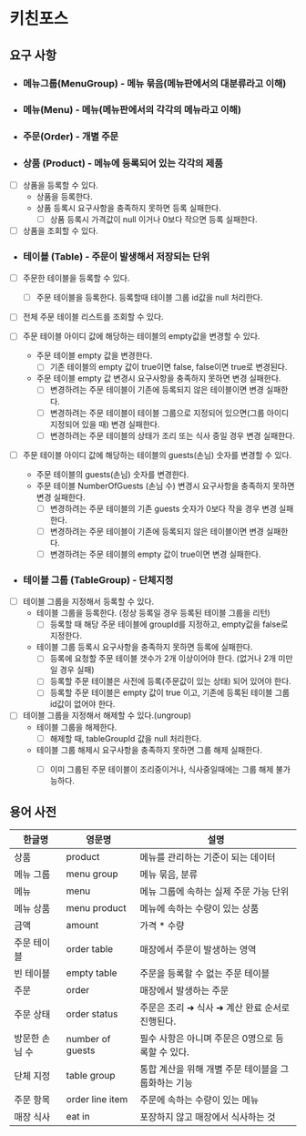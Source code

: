 # 키친포스

## 요구 사항

* ### 메뉴그룹(MenuGroup) - 메뉴 묶음(메뉴판에서의 대분류라고 이해)

* ### 메뉴(Menu) - 메뉴(메뉴판에서의 각각의 메뉴라고 이해)

* ### 주문(Order) - 개별 주문


* ### 상품 (Product) - 메뉴에 등록되어 있는 각각의 제품
* [ ] 상품을 등록할 수 있다.
  * 상품을 등록한다.
  * 상품 등록시 요구사항을 충족하지 못하면 등록 실패한다.
    * [ ] 상품 등록시 가격값이 null 이거나 0보다 작으면 등록 실패한다.  
* [ ] 상품을 조회할 수 있다.

* ### 테이블 (Table) - 주문이 발생해서 저장되는 단위
* [ ] 주문한 테이블을 등록할 수 있다.
  * [ ] 주문 테이블을 등록한다. 등록할때 테이블 그룹 id값을 null 처리한다. 
  
* [ ] 전체 주문 테이블 리스트를 조회할 수 있다.

* [ ] 주문 테이블 아이디 값에 해당하는 테이블의 empty값을 변경할 수 있다.
  * 주문 테이블 empty 값을 변경한다.
    * [ ] 기존 테이블의 empty 값이 true이면 false, false이면 true로 변경된다.
  * 주문 테이블 empty 값 변경시 요구사항을 충족하지 못하면 변경 실패한다.
    * [ ] 변경하려는 주문 테이블이 기존에 등록되지 않은 테이블이면 변경 실패한다.
    * [ ] 변경하려는 주문 테이블이 테이블 그룹으로 지정되어 있으면(그룹 아이디 지정되어 있을 때) 변경 실패한다.
    * [ ] 변경하려는 주문 테이블의 상태가 조리 또는 식사 중일 경우 변경 실패한다. 
      
* [ ] 주문 테이블 아이디 값에 해당하는 테이블의 guests(손님) 숫자를 변경할 수 있다.
  * 주문 테이블의 guests(손님) 숫자를 변경한다.
  * 주문 테이블 NumberOfGuests (손님 수) 변경시 요구사항을 충족하지 못하면 변경 실패한다.
    * [ ] 변경하려는 주문 테이블의 기존 guests 숫자가 0보다 작을 경우 변경 실패한다.
    * [ ] 변경하려는 주문 테이블이 기존에 등록되지 않은 테이블이면 변경 실패한다.
    * [ ] 변경하려는 주문 테이블의 empty 값이 true이면 변경 실패한다.

* ### 테이블 그룹 (TableGroup) - 단체지정

* [ ] 테이블 그룹을 지정해서 등록할 수 있다.
  * 테이블 그룹을 등록한다. (정상 등록일 경우 등록된 테이블 그룹을 리턴)
    * [ ] 등록할 때 해당 주문 테이블에 groupId를 지정하고, empty값을 false로 지정한다.
  * 테이블 그룹 등록시 요구사항을 충족하지 못하면 등록에 실패한다.
    * [ ] 등록에 요청할 주문 테이블 갯수가 2개 이상이어야 한다. (없거나 2개 미만일 경우 실패)
    * [ ] 등록할 주문 테이블은 사전에 등록(주문값이 있는 상태) 되어 있어야 한다.
    * [ ] 등록할 주문 테이블은 empty 값이 true 이고, 기존에 등록된 테이블 그룹 id값이 없어야 한다.

* [ ] 테이블 그룹을 지정해서 해제할 수 있다.(ungroup)
  * 테이블 그룹을 해제한다.
    * [ ] 해제할 때, tableGroupId 값을 null 처리한다.
  * 테이블 그룹 해제시 요구사항을 충족하지 못하면 그룹 해제 실패한다.
    * [ ] 이미 그룹된 주문 테이블이 조리중이거나, 식사중일때에는 그룹 해제 불가능하다.
    
    
## 용어 사전

| 한글명 | 영문명 | 설명 |
| --- | --- | --- |
| 상품 | product | 메뉴를 관리하는 기준이 되는 데이터 |
| 메뉴 그룹 | menu group | 메뉴 묶음, 분류 |
| 메뉴 | menu | 메뉴 그룹에 속하는 실제 주문 가능 단위 |
| 메뉴 상품 | menu product | 메뉴에 속하는 수량이 있는 상품 |
| 금액 | amount | 가격 * 수량 |
| 주문 테이블 | order table | 매장에서 주문이 발생하는 영역 |
| 빈 테이블 | empty table | 주문을 등록할 수 없는 주문 테이블 |
| 주문 | order | 매장에서 발생하는 주문 |
| 주문 상태 | order status | 주문은 조리 ➜ 식사 ➜ 계산 완료 순서로 진행된다. |
| 방문한 손님 수 | number of guests | 필수 사항은 아니며 주문은 0명으로 등록할 수 있다. |
| 단체 지정 | table group | 통합 계산을 위해 개별 주문 테이블을 그룹화하는 기능 |
| 주문 항목 | order line item | 주문에 속하는 수량이 있는 메뉴 |
| 매장 식사 | eat in | 포장하지 않고 매장에서 식사하는 것 |
